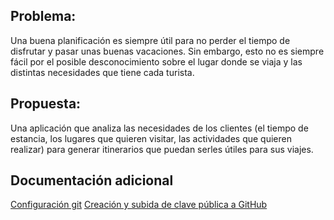 ## Problema:
Una buena planificación es siempre útil para no perder el tiempo de disfrutar y pasar unas buenas vacaciones. Sin embargo, esto no es siempre fácil por el posible desconocimiento sobre el lugar donde se viaja y las distintas necesidades que tiene cada turista.

## Propuesta:
Una aplicación que analiza las necesidades de los clientes (el tiempo de estancia, los lugares que quieren visitar, las actividades que quieren realizar) para generar itinerarios que puedan serles útiles para sus viajes.

## Documentación adicional
[Configuración git](Objetivo0/config%20git.png)
[Creación y subida de clave pública a GitHub](Objetivo0/claveSSH.png)
